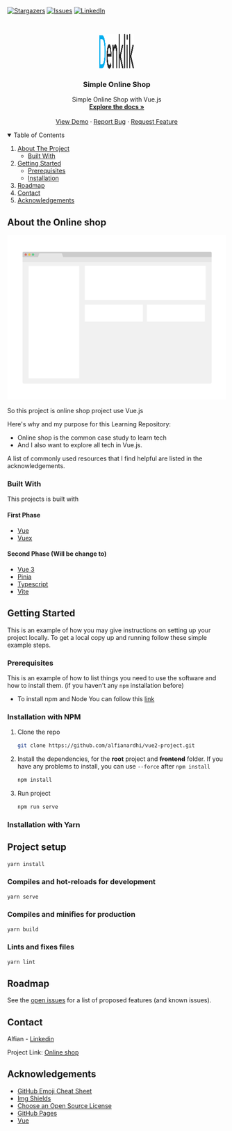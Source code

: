 <!-- PROJECT SHIELDS -->
[![Stargazers][stars-shield]][stars-url]
[![Issues][issues-shield]][issues-url]
[![LinkedIn][linkedin-shield]][linkedin-url]

<!-- PROJECT LOGO -->
<br />
<p align="center">
  <a href="https://github.com/alfianardhi/vue2-project">
    <img src="public/img/Denklik.svg" alt="Logo" width="80" height="80">
  </a>

  <h3 align="center">Simple Online Shop</h3>

  <p align="center">
    Simple Online Shop with Vue.js
    <br />
    <a href="https://github.com/alfianardhi/vue2-project"><strong>Explore the docs »</strong></a>
    <br />
    <br />
    <a href="https://github.com/alfianardhi/vue2-project">View Demo</a>
    ·
    <a href="https://github.com/alfianardhi/vue2-project/issues">Report Bug</a>
    ·
    <a href="https://github.com/alfianardhi/vue2-project/issues">Request Feature</a>
  </p>
</p>

<!-- TABLE OF CONTENTS -->
<details open="open">
  <summary>Table of Contents</summary>
  <ol>
    <li>
      <a href="#about-the-project">About The Project</a>
      <ul>
        <li><a href="#built-with">Built With</a></li>
      </ul>
    </li>
    <li>
      <a href="#getting-started">Getting Started</a>
      <ul>
        <li><a href="#prerequisites">Prerequisites</a></li>
        <li><a href="#installation">Installation</a></li>
      </ul>
    </li>
    <li><a href="#roadmap">Roadmap</a></li>
    <li><a href="#contact">Contact</a></li>
    <li><a href="#acknowledgements">Acknowledgements</a></li>
  </ol>
</details>

<!-- ABOUT THE PROJECT -->
## About the Online shop
[![Product Name Screen Shot][product-screenshot]](https://alfianardhi.github.io/vue2-project)

So this project is online shop project use Vue.js

Here's why and my purpose for this Learning Repository:
* Online shop is the common case study to learn tech
* And I also want to explore all tech in Vue.js.

A list of commonly used resources that I find helpful are listed in the acknowledgements.

### Built With
This projects is built with
#### First Phase
* [Vue](https://vuejs.org)
* [Vuex](https://vuex.vuejs.org/)

#### Second Phase (Will be change to)
* [Vue 3](https://vuejs.org/)
* [Pinia](https://pinia.vuejs.org/)
* [Typescript](https://www.typescriptlang.org/)
* [Vite](https://vitejs.dev/)


<!-- GETTING STARTED -->
## Getting Started

This is an example of how you may give instructions on setting up your project locally.
To get a local copy up and running follow these simple example steps.

### Prerequisites

This is an example of how to list things you need to use the software and how to install them. (if you haven't any `npm` installation before)
  * To install npm and Node You can follow this [link](https://nodejs.org/en/download/)

### Installation with NPM

1. Clone the repo
   ```sh
   git clone https://github.com/alfianardhi/vue2-project.git
   ```
2. Install the dependencies, for the **root** project and ~~**frontend**~~ folder. If you have any problems to install, you can use `--force` after `npm install`
   ```sh
   npm install
   ```
3. Run project
   ```sh
   npm run serve
   ```

### Installation with Yarn
## Project setup
```
yarn install
```

### Compiles and hot-reloads for development
```
yarn serve
```

### Compiles and minifies for production
```
yarn build
```

### Lints and fixes files
```
yarn lint
```

<!-- ROADMAP -->
## Roadmap

See the [open issues](https://github.com/alfianardhi/vue2-project/issues) for a list of proposed features (and known issues).



<!-- CONTACT -->
## Contact
Alfian - [Linkedin](https://id.linkedin.com/in/alfian-ardhi-810872b8)

Project Link: [Online shop](https://github.com/alfianardhi/vue2-project)



<!-- ACKNOWLEDGEMENTS -->
## Acknowledgements
* [GitHub Emoji Cheat Sheet](https://www.webpagefx.com/tools/emoji-cheat-sheet)
* [Img Shields](https://shields.io)
* [Choose an Open Source License](https://choosealicense.com)
* [GitHub Pages](https://pages.github.com)
* [Vue](https://vuejs.org)



<!-- MARKDOWN LINKS & IMAGES -->
<!-- https://www.markdownguide.org/basic-syntax/#reference-style-links -->
[stars-shield]: https://img.shields.io/github/stars/alfianardhi/vue2-project.svg?style=for-the-badge
[stars-url]: https://github.com/alfianardhi/vue2-project/stargazers
[issues-shield]: https://img.shields.io/github/issues/alfianardhi/vue2-project.svg?style=for-the-badge
[issues-url]: https://github.com/alfianardhi/vue2-project/issues
[linkedin-shield]: https://img.shields.io/badge/-LinkedIn-black.svg?style=for-the-badge&logo=linkedin&colorB=555
[linkedin-url]: https://id.linkedin.com/in/alfian-ardhi-810872b8
[product-screenshot]: public/img/screenshot.png
